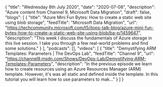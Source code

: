 {
  "title": "Wednesday 8th July 2020",
  "date": "2020-07-08",
  "description": "Azure content from Channel 9, Microsoft Data Migration",
  "draft": false,
  "blogs": [
    {
      "title": "Azure Mini Fun Bytes: How to create a static web site using blob storage",
      "feedTitle": "Microsoft Data Migration",
      "url": "https://techcommunity.microsoft.com/t5/itops-talk-blog/azure-mini-fun-bytes-how-to-create-a-static-web-site-using-blob/ba-p/1459647",
      "description": "This week I discuss the fundamentals of Azure storage in this live session. I take you through a few real-world problems and find some solutions."
    }
  ],
  "podcasts": [],
  "videos": [
    {
      "title": "Demystifying ARM Templates: Parameters | The DevOps Lab",
      "feedTitle": "Channel 9",
      "url": "https://channel9.msdn.com/Shows/DevOps-Lab/Demystifying-ARM-Templates-Parameters",
      "description": "In the previous episode we learn how to create resources using an Azure Resources Manager (ARM) template. However, it's was all static and defined inside the template. In this tutorial you will learn how to use parameters to mak..."
    }
  ]
}